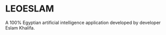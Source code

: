 # LEOESLAM
A 100% Egyptian artificial intelligence application developed by developer Eslam Khalifa.
